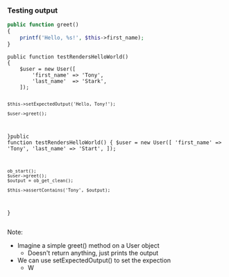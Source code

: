 ### Testing output

```php
public function greet()
{
    printf('Hello, %s!', $this->first_name);
}
```
<!-- .element: class="fragment" data-fragment-index="0" -->

<div class="fragment-replacement">
    <pre class="fragment" data-fragment-index="1"><code class="hljs lang-php fragment fade-out" data-fragment-index="2">public function testRendersHelloWorld()
{
    $user = new User([
        'first_name' => 'Tony',
        'last_name'  => 'Stark',
    ]);

    $this->setExpectedOutput('Hello, Tony!');

    $user->greet();
}</code><code class="hljs lang-php fragment fade-in" data-fragment-index="2">public function testRendersHelloWorld()
{
    $user = new User([
        'first_name' => 'Tony',
        'last_name'  => 'Start',
    ]);

    ob_start();
    $user->greet();
    $output = ob_get_clean();

    $this->assertContains('Tony', $output);
}</code></pre></div>
</div>

Note:

* Imagine a simple greet() method on a User object
    - Doesn't return anything, just prints the output
* We can use setExpectedOutput() to set the expection
    - W
